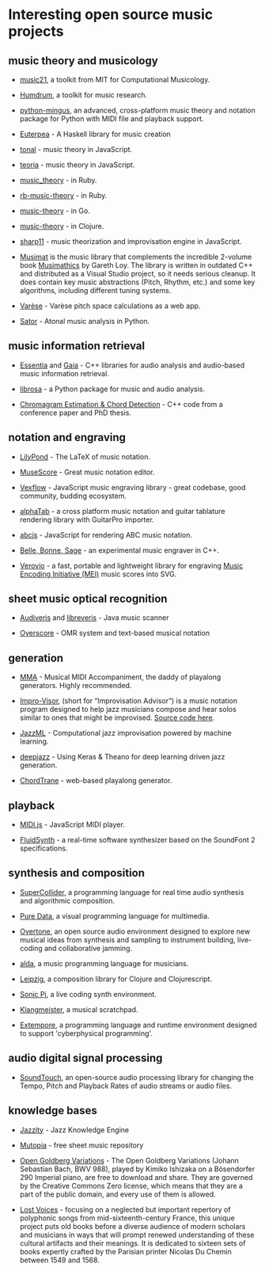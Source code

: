 # Interesting open source music projects

## music theory and musicology

- [music21](https://github.com/cuthbertlab/music21), a toolkit from MIT for Computational Musicology.

- [Humdrum](https://github.com/kroger/humdrum), a toolkit for music research.

- [python-mingus](https://github.com/bspaans/python-mingus), an advanced, cross-platform music theory and notation package for Python with MIDI file and playback support.

- [Euterpea](http://www.euterpea.com/) - A Haskell library for music creation

- [tonal](https://github.com/danigb/tonal) - music theory in JavaScript.

- [teoria](https://github.com/saebekassebil/teoria) - music theory in JavaScript.

- [music_theory](https://github.com/beneggett/music_theory) - in Ruby.

- [rb-music-theory](https://github.com/chrisbratlien/rb-music-theory) - in Ruby.

- [music-theory](https://github.com/go-music-theory/music-theory) - in Go.

- [music-theory](https://github.com/daveyarwood/music-theory) - in Clojure.

- [sharp11](https://github.com/jsrmath/sharp11) - music theorization and improvisation engine in JavaScript.

- [Musimat](http://www.musimat.com/) is the music library that complements the incredible 2-volume book [Musimathics](http://www.musimathics.com/) by Gareth Loy. The library is written in outdated C++ and distributed as a Visual Studio project, so it needs serious cleanup. It does contain key music abstractions (Pitch, Rhythm, etc.) and some key algorithms, including different tuning systems.

- [Varèse](https://github.com/WChargin/varese) - Varèse pitch space calculations as a web app.

- [Sator](https://github.com/calebsmith/Sator) - Atonal music analysis in Python.

## music information retrieval

- [Essentia](https://github.com/MTG/essentia) and [Gaia](https://github.com/MTG/gaia) - C++ libraries for audio analysis and audio-based music information retrieval.

- [librosa](https://github.com/librosa/librosa) - a Python package for music and audio analysis. 

- [Chromagram Estimation & Chord Detection](https://github.com/adamstark/Chord-Detector-and-Chromagram) - C++ code from a conference paper and PhD thesis.

## notation and engraving

- [LilyPond](http://lilypond.org/) - The LaTeX of music notation.

- [MuseScore](https://musescore.org) - Great music notation editor.

- [Vexflow](https://github.com/0xfe/vexflow) - JavaScript music engraving library - great codebase, good community, budding ecosystem.

- [alphaTab](https://github.com/CoderLine/alphaTab) - a cross platform music notation and guitar tablature rendering library with GuitarPro importer.

- [abcjs](https://github.com/paulrosen/abcjs) - JavaScript for rendering ABC music notation.

- [Belle, Bonne, Sage](https://github.com/burnson/Belle) - an experimental music engraver in C++.

- [Verovio](https://github.com/rism-ch/verovio) - a fast, portable and lightweight library for engraving [Music Encoding Initiative (MEI)](http://www.music-encoding.org/) music scores into SVG. 

## sheet music optical recognition

- [Audiveris](https://audiveris.kenai.com/) and [libreveris](https://github.com/jlpoolen/libreveris) - Java music scanner

- [Overscore](https://github.com/acieroid/overscore) - OMR system and text-based musical notation

## generation

- [MMA](http://www.mellowood.ca/mma/) - Musical MIDI Accompaniment, the daddy of playalong generators. Highly recommended.

- [Impro-Visor](https://www.cs.hmc.edu/~keller/jazz/improvisor/), (short for “Improvisation Advisor”) is a music notation program designed to help jazz musicians compose and hear solos similar to ones that might be improvised. [Source code here](https://github.com/Impro-Visor/Impro-Visor).

- [JazzML](https://github.com/evancchow/jazzml) - Computational jazz improvisation powered by machine learning.

- [deepjazz](https://github.com/jisungk/deepjazz) - Using Keras & Theano for deep learning driven jazz generation.

- [ChordTrane](https://github.com/larryoatmeal/ChordTrane) - web-based playalong generator.

## playback

- [MIDI.js](https://github.com/mudcube/MIDI.js/) - JavaScript MIDI player.

- [FluidSynth](http://www.fluidsynth.org/) - a real-time software synthesizer based on the SoundFont 2 specifications.

## synthesis and composition

- [SuperCollider](http://supercollider.github.io/), a programming language for real time audio synthesis and algorithmic composition.

- [Pure Data](https://puredata.info/), a visual programming language for multimedia.

- [Overtone](http://overtone.github.io/), an open source audio environment designed to explore new musical ideas from synthesis and sampling to instrument building, live-coding and collaborative jamming.

- [alda](https://github.com/alda-lang/alda), a music programming language for musicians.

- [Leipzig](https://github.com/ctford/leipzig), a composition library for Clojure and Clojurescript.

- [Sonic Pi](https://github.com/samaaron/sonic-pi), a live coding synth environment.

- [Klangmeister](https://github.com/ctford/klangmeister), a musical scratchpad.

- [Extempore](http://extempore.moso.com.au/), a programming language and runtime environment designed to support 'cyberphysical programming'.

## audio digital signal processing

- [SoundTouch](http://www.surina.net/soundtouch/), an open-source audio processing library for changing the Tempo, Pitch and Playback Rates of audio streams or audio files.

## knowledge bases

- [Jazzity](https://github.com/rubiety/jazzity) - Jazz Knowledge Engine

- [Mutopia](https://github.com/MutopiaProject/MutopiaProject) - free sheet music repository

- [Open Goldberg Variations](http://www.opengoldbergvariations.org/) - The Open Goldberg Variations (Johann Sebastian Bach, BWV 988), played by Kimiko Ishizaka on a Bösendorfer 290 Imperial piano, are free to download and share. They are governed by the Creative Commons Zero license, which means that they are a part of the public domain, and every use of them is allowed.

- [Lost Voices](http://digitalduchemin.org/) - focusing on a neglected but important repertory of polyphonic songs from mid-sixteenth-century France, this unique project puts old books before a diverse audience of modern scholars and musicians in ways that will prompt renewed understanding of these cultural artifacts and their meanings. It is dedicated to sixteen sets of books expertly crafted by the Parisian printer Nicolas Du Chemin between 1549 and 1568. 

